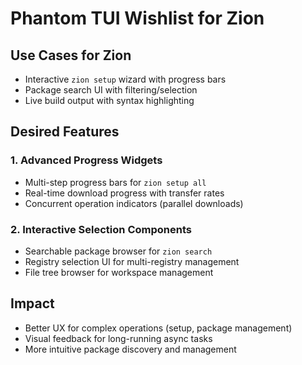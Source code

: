 # Phantom TUI Wishlist for Zion

## Use Cases for Zion
- Interactive `zion setup` wizard with progress bars
- Package search UI with filtering/selection
- Live build output with syntax highlighting

## Desired Features

### 1. Advanced Progress Widgets
- Multi-step progress bars for `zion setup all`
- Real-time download progress with transfer rates
- Concurrent operation indicators (parallel downloads)

### 2. Interactive Selection Components
- Searchable package browser for `zion search`
- Registry selection UI for multi-registry management
- File tree browser for workspace management

## Impact  
- Better UX for complex operations (setup, package management)
- Visual feedback for long-running async tasks
- More intuitive package discovery and management